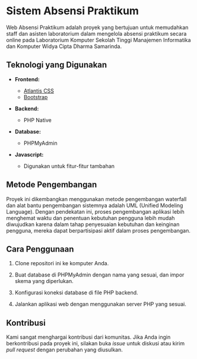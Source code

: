 # Sistem Absensi Praktikum

Web Absensi Praktikum adalah proyek yang bertujuan untuk memudahkan staff dan asisten laboratorium dalam mengelola absensi praktikum secara online pada Laboratorium Komputer Sekolah Tinggi Manajemen Informatika dan Komputer Widya Cipta Dharma Samarinda.

## Teknologi yang Digunakan

- **Frontend:** 
  - [Atlantis CSS](https://github.com/bcgov/atlantis-css)
  - [Bootstrap](https://getbootstrap.com/)

- **Backend:** 
  - PHP Native
  
- **Database:**
  - PHPMyAdmin
  
- **Javascript:**
  - Digunakan untuk fitur-fitur tambahan

## Metode Pengembangan

Proyek ini dikembangkan menggunakan metode pengembangan waterfall dan alat bantu pengembangan sistemnya adalah UML (Unified Modeling Language). Dengan pendekatan ini, proses pengembangan aplikasi lebih menghemat waktu dan penentuan kebutuhan pengguna lebih mudah diwujudkan karena dalam tahap penyesuaian kebutuhan dan keinginan pengguna, mereka dapat berpartisipasi aktif dalam proses pengembangan.

## Cara Penggunaan

1. Clone repositori ini ke komputer Anda.

2. Buat database di PHPMyAdmin dengan nama yang sesuai, dan impor skema yang diperlukan.

3. Konfigurasi koneksi database di file PHP backend.

4. Jalankan aplikasi web dengan menggunakan server PHP yang sesuai.

## Kontribusi

Kami sangat menghargai kontribusi dari komunitas. Jika Anda ingin berkontribusi pada proyek ini, silakan buka _issue_ untuk diskusi atau kirim _pull request_ dengan perubahan yang diusulkan.


